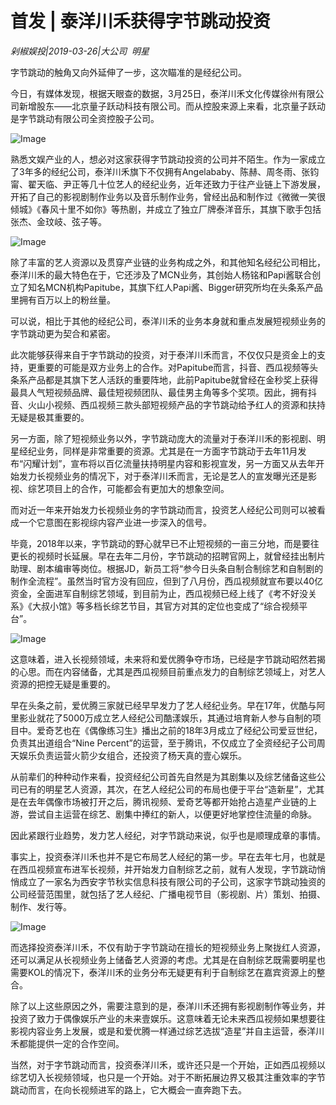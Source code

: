 # 首发 | 泰洋川禾获得字节跳动投资

*剁椒娱投|2019-03-26|大公司 
                                                明星*

字节跳动的触角又向外延伸了一步，这次瞄准的是经纪公司。

今日，有媒体发现，根据天眼查的数据，3月25日，泰洋川禾文化传媒徐州有限公司新增股东——北京量子跃动科技有限公司。而从控股来源上来看，北京量子跃动是字节跳动有限公司全资控股子公司。

![Image](https://mmbiz.qpic.cn/mmbiz_png/89KlkjcF9ianFmPwWy7oty0QQRicnjbg7RursgiaDwXibwocOnH8YtvHEs2Y8ZRKkxAlYafVNP5LhGfoFKnnzkEpUA/640?wx_fmt=png&tp=webp&wxfrom=5&wx_lazy=1&wx_co=1)

熟悉文娱产业的人，想必对这家获得字节跳动投资的公司并不陌生。作为一家成立了3年多的经纪公司，泰洋川禾旗下不仅拥有Angelababy、陈赫、周冬雨、张钧甯、翟天临、尹正等几十位艺人的经纪业务，近年还致力于往产业链上下游发展，开拓了自己的影视剧制作业务以及音乐制作业务，曾经出品和制作过《微微一笑很倾城》《春风十里不如你》等热剧，并成立了独立厂牌泰洋音乐，其旗下歌手包括张杰、金玟岐、弦子等。

![Image](https://mmbiz.qpic.cn/mmbiz_png/89KlkjcF9ianFmPwWy7oty0QQRicnjbg7RJpEC50dmXCq4diafSmX2wm1tttFLFU8g3kxxxjPPfJic9dlJJ9Y8YaHw/640?wx_fmt=png&tp=webp&wxfrom=5&wx_lazy=1&wx_co=1)

除了丰富的艺人资源以及贯穿产业链的业务构成之外，和其他知名经纪公司相比，泰洋川禾的最大特色在于，它还涉及了MCN业务，其创始人杨铭和Papi酱联合创立了知名MCN机构Papitube，其旗下红人Papi酱、Bigger研究所均在头条系产品里拥有百万以上的粉丝量。

可以说，相比于其他的经纪公司，泰洋川禾的业务本身就和重点发展短视频业务的字节跳动更为契合和紧密。

此次能够获得来自于字节跳动的投资，对于泰洋川禾而言，不仅仅只是资金上的支持，更重要的可能是双方业务上的合作。对Papitube而言，抖音、西瓜视频等头条系产品都是其旗下艺人活跃的重要阵地，此前Papitube就曾经在金秒奖上获得最具人气短视频品牌、最佳短视频团队、最佳男主角等多个奖项。因此，拥有抖音、火山小视频、西瓜视频三款头部短视频产品的字节跳动给予红人的资源和扶持无疑是极其重要的。

另一方面，除了短视频业务以外，字节跳动庞大的流量对于泰洋川禾的影视剧、明星经纪业务，同样是非常重要的资源。尤其是在一方面字节跳动于去年11月发布“闪耀计划”，宣布将以百亿流量扶持明星内容和影视宣发，另一方面又从去年开始发力长视频业务的情况下，对于泰洋川禾而言，无论是艺人的宣发曝光还是影视、综艺项目上的合作，可能都会有更加大的想象空间。

而对近一年来开始发力长视频业务的字节跳动而言，投资艺人经纪公司则可以被看成一个它意图在影视综内容产业进一步深入的信号。

毕竟，2018年以来，字节跳动的野心就早已不止短视频的一亩三分地，而是要往更长的视频时长延展。早在去年二月份，字节跳动的招聘官网上，就曾经挂出制片助理、剧本编审等岗位。根据JD，新员工将“参今日头条自制合制综艺和自制剧的制作全流程”。虽然当时官方没有回应，但到了八月份，西瓜视频就宣布要以40亿资金，全面进军自制综艺领域，到目前为止，西瓜视频已经上线了《考不好没关系》《大叔小馆》等多档长综艺节目，其官方对其的定位也变成了“综合视频平台”。

![Image](https://mmbiz.qpic.cn/mmbiz_png/89KlkjcF9ianFmPwWy7oty0QQRicnjbg7RRSRTjp2TKuPCCEpB5aiaBmXpPe51mBYjpqHYnlLr3A2zlwoliapMibZnw/640?wx_fmt=png&tp=webp&wxfrom=5&wx_lazy=1&wx_co=1)

这意味着，进入长视频领域，未来将和爱优腾争夺市场，已经是字节跳动昭然若揭的心思。而在内容储备，尤其是西瓜视频目前重点发力的自制综艺领域上，对艺人资源的把控无疑是重要的。

早在头条之前，爱优腾三家就已经早早发力了艺人经纪业务。早在17年，优酷与阿里影业就花了5000万成立艺人经纪公司酷漾娱乐，其通过培育新人参与自制的项目中。爱奇艺也在《偶像练习生》播出之前的18年3月成立了经纪公司爱豆世纪，负责其出道组合“Nine Percent”的运营，至于腾讯，不仅成立了全资经纪子公司周天娱乐负责运营火箭少女组合，还投资了杨天真的壹心娱乐。

从前辈们的种种动作来看，投资经纪公司首先自然是为其剧集以及综艺储备这些公司已有的明星艺人资源，其次，在艺人经纪公司的布局也便于平台“造新星”，尤其是在去年偶像市场被打开之后，腾讯视频、爱奇艺等都开始抢占造星产业链的上游，尝试自主运营在综艺、剧集中捧红的新人，以便更好地掌控住流量的命脉。

因此紧跟行业趋势，发力艺人经纪，对字节跳动来说，似乎也是顺理成章的事情。

事实上，投资泰洋川禾也并不是它布局艺人经纪的第一步。早在去年七月，也就是在西瓜视频宣布进军长视频，并开始发力自制综艺之前，就有人发现，字节跳动悄悄成立了一家名为西安字节秋实信息科技有限公司的子公司，这家字节跳动独资的公司经营范围里，就包括了艺人经纪、广播电视节目（影视剧、片）策划、拍摄、制作、发行等。

![Image](https://mmbiz.qpic.cn/mmbiz_png/89KlkjcF9ianFmPwWy7oty0QQRicnjbg7RQuZaa0icCibxV9cjOULkbzNS1chJNSeoRJ2O6mnzxvgF7VqRBXJa002Q/640?wx_fmt=png&tp=webp&wxfrom=5&wx_lazy=1&wx_co=1)

而选择投资泰洋川禾，不仅有助于字节跳动在擅长的短视频业务上聚拢红人资源，还可以满足从长视频业务上储备艺人资源的考虑。尤其是在自制综艺既需要明星也需要KOL的情况下，泰洋川禾的业务分布无疑更有利于自制综艺在嘉宾资源上的整合。

除了以上这些原因之外，需要注意到的是，泰洋川禾还拥有影视剧制作等业务，并投资了致力于偶像娱乐产业的未来壹娱乐。这意味着无论未来西瓜视频如果想要往影视内容业务上发展，或是和爱优腾一样通过综艺选拔“造星”并自主运营，泰洋川禾都能提供一定的合作空间。

当然，对于字节跳动而言，投资泰洋川禾，或许还只是一个开始，正如西瓜视频以综艺切入长视频领域，也只是一个开始。对于不断拓展边界又极其注重效率的字节跳动而言，在向长视频进军的路上，它大概会一直奔跑下去。

